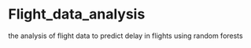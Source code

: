 # Flight_data_analysis
the analysis of flight data to predict delay in flights using random forests
